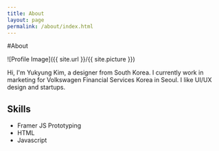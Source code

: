 ```yaml
---
title: About
layout: page
permalink: /about/index.html
---
```

#About

<style>
img { width: 50%; margin: 0 auto; display: block; }
</style>

![Profile Image]({{ site.url }}/{{ site.picture }})

<p>

Hi, I'm Yukyung Kim, a designer from South Korea. I currently work in
marketing for Volkswagen Financial Services Korea in Seoul. I like
UI/UX design and startups.

</p>

<h2>Skills</h2>

<ul class="skill-list">
	<li>Framer JS Prototyping</li>
	<li>HTML</li>
	<li>Javascript</li>
</ul>

<!--
<h2>Projects</h2>

<ul>
	<li><a href="https://github.com/">Lorem Lorem</a></li>
</ul>
-->
